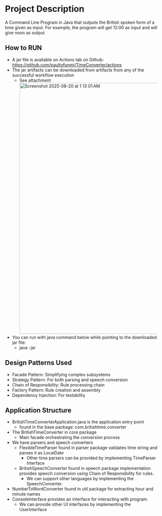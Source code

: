 # Project Description
A Command Line Program in Java that outputs the British spoken form of a time given as input. 
For example, the program will get 12:00 as input and will give noon as output

## How to RUN
- A jar file is available on Actions tab on Github: https://github.com/paultofunmi/TimeConverter/actions
- The jar artifacts can be downloaded from artifacts from any of the successful workflow execution
  - See attachment <img width="1641" height="828" alt="Screenshot 2025-08-20 at 1 13 01 AM" src="https://github.com/user-attachments/assets/1dfee191-bbc9-4ad7-a4b9-80c36fc338f8" />
- You can run with java command below while pointing to the downloaded jar file:
  - java -jar <path to downloaded jar> 

## Design Patterns Used
- Facade Pattern: Simplifying complex subsystems
- Strategy Pattern: For both parsing and speech conversion
- Chain of Responsibility: Rule processing chain
- Factory Pattern: Rule creation and assembly
- Dependency Injection: For testability

## Application Structure
- BritishTimeConverterApplication.java is the application entry point
  - found in the base package: com.britishtime.converter
- The BritishTimeConverter in core package
  - Main facade orchestrating the conversion process
- We have parsers and speech converters
  - FlexibleTimeParser found in parser package validates time string and parses it as LocalDate
    - Other time parsers can be provided by implementing TimeParser Interface
  - BritishSpeechConverter found in speech package implementation provides speech conversion using Chain of Responsibility for rules.
    - We can support other languages by implementing the SpeechConverter.
- NumberToWordConverter found in util package for extracting hour and minute names
- ConsoleInterface provides an interface for interacting with program.
  - We can provide other UI interfaces by implementing the UserInterface

